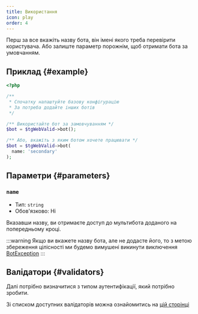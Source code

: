 ```yaml
---
title: Використання
icon: play
order: 4
---
```


Перш за все вкажіть назву бота, він імені якого треба перевірити користувача. Або залиште параметр порожнім, щоб отримати бота за умовчанням.

## Приклад {#example}

```php
<?php

/**
 * Спочатку налаштуйте базову конфігурацію
 * За потреба додайте інших ботів
 */

/** Використайте бот за замовчуванням */
$bot = $tgWebValid->bot();

/** Або, вкажіть з яким ботом хочете працювати */
$bot = $tgWebValid->bot(
  name: 'secondary'
);
```

## Параметри {#parameters}

### `name`
- Тип: `string`
- Обов'язково: Ні

Вказавши назву, ви отримаєте доступ до мультибота доданого на попередньому кроці.

:::warning
Якщо ви вкажете назву бота, але не додасте його, то з метою збереження цілісності ми будемо вимушені викинути виключення [BotException](../exception/bot.md)
:::

## Валідатори {#validators}
Далі потрібно визначитися з типом аутентифікації, який потрібно зробити.

Зі списком доступних валідаторів можна ознайомитись на [цій сторінці](../validator/)